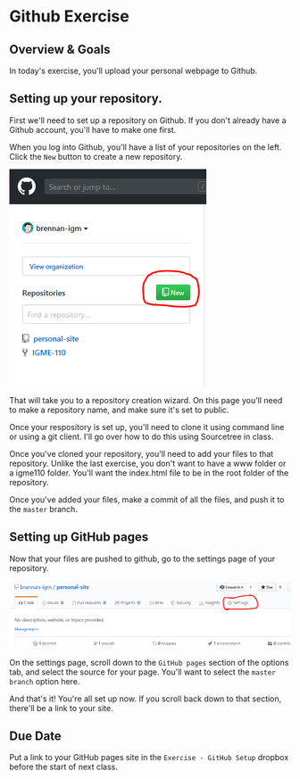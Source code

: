 # Github Exercise

## Overview & Goals

In today's exercise, you'll upload your personal webpage to Github.

## Setting up your repository.

First we'll need to set up a repository on Github. If you don't already have a Github account, you'll have to make one first. 

When you log into Github, you'll have a list of your repositories on the left. Click the `New` button to create a new repository.

![New Repository](createNew.PNG)

That will take you to a repository creation wizard. On this page you'll need to make a repository name, and  make sure it's set to public.

Once your respository is set up, you'll need to clone it using command line or using a git client. I'll go over how to do this using Sourcetree in class.

Once you've cloned your repository, you'll need to add your files to that repository. Unlike the last exercise, you don't want to have a www folder or a igme110 folder. You'll want the index.html file to be in the root folder of the repository.

Once you've added your files, make a commit of all the files, and push it to the `master` branch.

## Setting up GitHub pages

Now that your files are pushed to github, go to the settings page of your repository.

![Settings](settings.PNG)

On the settings page, scroll down to the `GitHub pages` section of the options tab, and select the source for your page. You'll want to select the `master branch` option here.

And that's it! You're all set up now. If you scroll back down to that section, there'll be a link to your site.


## Due Date

Put a link to your GitHub pages site in the `Exercise - GitHub Setup` dropbox before the start of next class.